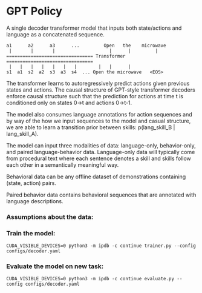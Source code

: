 # GPT Policy

A single decoder transformer model that inputs both state/actions and language as a concatenated sequence. 

```
a1      a2      a3      ...         Open   the    microwave
 |       |       |                    |      |         |
================================ Transformer ================================
 |   |   |   |   |   |   |        |   |      |
s1  a1  s2  a2  s3  a3  s4  ... Open the microwave   <EOS>
```

The transformer learns to autoregressively predict actions given previous states and actions. 
The causal structure of GPT-style transformer decoders enforce causal structure such that the prediction
for actions at time t is conditioned only on states 0->t and actions 0->t-1.

The model also consumes language annotations for action sequences and by way of the how we input
sequences to the model and casual structure, we are able to learn a transition prior between 
skills: p(lang_skill_B | lang_skill_A). 

The model can input three modalities of data: language-only, behavior-only, and paired language-behavior data.
Language-only data will typically come from procedural text where each sentence denotes a skill and 
skills follow each other in a semantically meaningful way. 

Behavioral data can be any offline dataset of demonstrations containing (state, action) pairs. 

Paired behavior data contains behavioral sequences that are annotated with language descriptions. 

### Assumptions about the data:

### Train the model: 
```
CUDA_VISIBLE_DEVICES=0 python3 -m ipdb -c continue trainer.py --config configs/decoder.yaml
```

### Evaluate the model on new task:
```
CUDA_VISIBLE_DEVICES=0 python3 -m ipdb -c continue evaluate.py --config configs/decoder.yaml
```